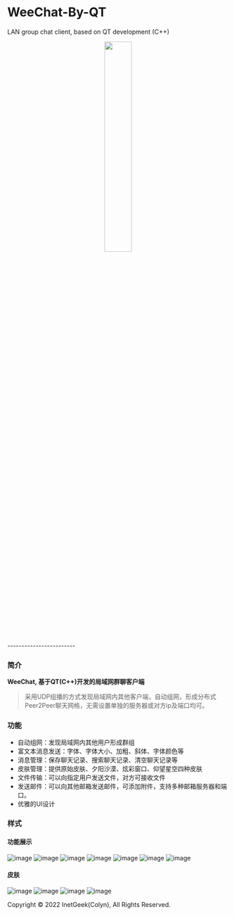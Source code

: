 # WeeChat-By-QT
 LAN group chat client, based on QT development (C++)
<div align="center">
 <img src="https://user-images.githubusercontent.com/42563262/200002086-20e21ae9-58f6-4d24-84eb-a2bf7571a84a.png" width="35%" height="35%"/>
</div>
------------------------

### 简介
**WeeChat, 基于QT(C++)开发的局域网群聊客户端**
>采用UDP组播的方式发现局域网内其他客户端，自动组网，形成分布式Peer2Peer聊天网格，无需设置单独的服务器或对方ip及端口均可。

### 功能
- 自动组网：发现局域网内其他用户形成群组
- 富文本消息发送：字体、字体大小、加粗、斜体、字体颜色等
- 消息管理：保存聊天记录、搜索聊天记录、清空聊天记录等
- 皮肤管理：提供原始皮肤、夕阳沙漠、炫彩窗口、仰望星空四种皮肤
- 文件传输：可以向指定用户发送文件，对方可接收文件
- 发送邮件：可以向其他邮箱发送邮件，可添加附件，支持多种邮箱服务器和端口。
- 优雅的UI设计

### 样式
#### 功能展示
![image](https://user-images.githubusercontent.com/42563262/200006074-b1878880-ed47-4001-805a-ecc6897259d9.png)
![image](https://user-images.githubusercontent.com/42563262/200006364-14144768-521a-4a15-97cc-9cb2bd9df476.png)
![image](https://user-images.githubusercontent.com/42563262/200006574-bbf55622-dbce-490a-8d16-21a862107759.png)
![image](https://user-images.githubusercontent.com/42563262/200006663-3ce1301b-6c64-403d-bfd3-f20fca204e0f.png)
![image](https://user-images.githubusercontent.com/42563262/200006722-5c1de8fa-a99a-4190-82d5-473bed001aa8.png)
![image](https://user-images.githubusercontent.com/42563262/200006852-0a6d4084-0533-403e-9bf9-19d97140d5d0.png)
![image](https://user-images.githubusercontent.com/42563262/200006903-d574a6ab-d00b-4be4-99d7-3d3468b5d344.png)

#### 皮肤
![image](https://user-images.githubusercontent.com/42563262/200007230-27680991-ff53-463c-add1-a353778f16ab.png)
![image](https://user-images.githubusercontent.com/42563262/200007257-e9169dba-b107-44d7-985f-9aa260877765.png)
![image](https://user-images.githubusercontent.com/42563262/200007288-e5a7404d-4fcd-4be6-b23e-6828918e6d91.png)
![image](https://user-images.githubusercontent.com/42563262/200007315-b9d87848-a8f0-477b-8a6c-e9c1e6676980.png)

Copyright © 2022 InetGeek(Colyn), All Rights Reserved. 
